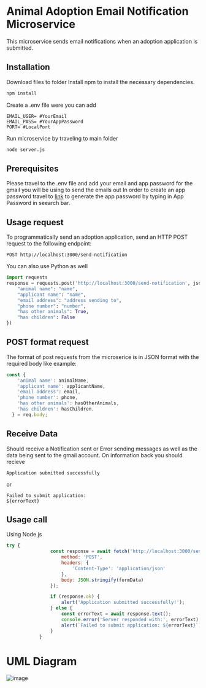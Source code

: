 # Animal Adoption Email Notification Microservice

This microservice sends email notifications when an adoption application is submitted.

## Installation
Download files to folder
Install npm to install the necessary dependencies.

```bash
npm install
```
Create a .env file were you can add 
```.env
EMAIL_USER= #YourEmail
EMAIL_PASS= #YourAppPassword
PORT= #LocalPort
```
Run microservice by traveling to main folder
```bash
node server.js
```
## Prerequisites

Please travel to the .env file and add your email and app password for the gmail you will be using to send the emails out
In order to create an app password travel to [link](https://myaccount.google.com/u/2/?hl=en&utm_source=OGB&utm_medium=act) to generate the app password by typing in App Password in seearch bar.

## Usage request
To programmatically send an adoption application, send an HTTP POST request to the following endpoint:
```https
POST http://localhost:3000/send-notification
```
You can also use Python as well
```python
import requests
response = requests.post('http://localhost:3000/send-notification', json={
    "animal name": "name",
    "applicant name": "name",
    "email address": "address sending to",
    "phone number": "number",
    "has other animals": True,
    "has children": False
})
```
## POST format request
The format of post requests from the microserice is in JSON format with the required body like
example:
```js
const {
    'animal name': animalName,
    'applicant name': applicantName,
    'email address': email,
    'phone number': phone,
    'has other animals': hasOtherAnimals,
    'has children': hasChildren,
  } = req.body;
```

## Receive Data
Should receive a Notification sent or Error sending messages as well as the data being sent to the gmail account. On information back you should recieve 
```
Application submitted successfully
```
or 

````
Failed to submit application:
${errorText}
````

## Usage call
Using Node.js
```js
try {
                const response = await fetch('http://localhost:3000/send-notification', {
                    method: 'POST',
                    headers: {
                        'Content-Type': 'application/json'
                    },
                    body: JSON.stringify(formData)
                });

                if (response.ok) {
                    alert('Application submitted successfully!');
                } else {
                    const errorText = await response.text();
                    console.error('Server responded with:', errorText);
                    alert(`Failed to submit application: ${errorText}`);
                }
            }
```

# UML Diagram
![image](https://github.com/user-attachments/assets/d68d2b0d-d184-4112-978b-01d248531b2f)
